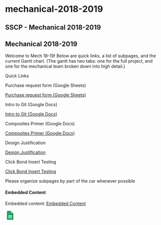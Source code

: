 # mechanical-2018-2019

## SSCP - Mechanical 2018-2019

## Mechanical 2018-2019

Welcome to Mech 18-19! Below are quick links, a list of subpages, and the current Gantt chart. (The gantt has two tabs: one for the full project, and one for the mechanical team broken down into high detail.)

Quick Links

Purchase request form (Google Sheets)

[Purchase request form (Google Sheets)](https://docs.google.com/spreadsheets/d/1T9N1qne39_Wb79S8QZBP3GzW32fY5Vk26PBJrNh1G6A/edit#gid=0)

Intro to Git (Google Docs)

[Intro to Git (Google Docs)](https://docs.google.com/document/d/1V38ilMH4gV-5tjTtRyilm0WOSGX8gwctOizYLiLkw04/edit)

Composites Primer (Google Docs)

[Composites Primer (Google Docs)](https://docs.google.com/document/d/12u7DkP32B5QTf6KuCVDd8CNsz-523QnphIVNnZkIW0Y/edit)

Design Justification

[Design Justification](https://docs.google.com/document/d/1PYCfQSbuAcdL_-t4iUGTzaPaylPekGaFrEGrZui2XvE/edit)

Click Bond Insert Testing

[Click Bond Insert Testing](../../../../../stanford.edu/testduplicationsscp/home/sscp-2016-2017/mechanical-2016-2017/click-bond-insert-testing/)

Please organize subpages by part of the car whenever possible

#### Embedded Content

Embedded content: [Embedded Content](./)

![](../../../../assets/sheets_32dp.png)

